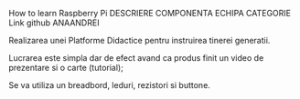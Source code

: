 How to learn Raspberry Pi
DESCRIERE
COMPONENTA ECHIPA
CATEGORIE
Link github ANAANDREI


Realizarea unei Platforme Didactice pentru instruirea tinerei generatii.

Lucrarea este simpla dar de efect avand ca produs finit un video de prezentare si o carte (tutorial);

Se va utiliza un breadbord, leduri, rezistori si buttone.
